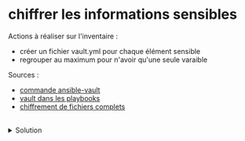 # chiffrer les informations sensibles

Actions à réaliser sur l'inventaire :
- créer un fichier vault.yml pour chaque élément sensible
- regrouper au maximum pour n'avoir qu'une seule varaible

Sources :
- [commande ansible-vault](https://docs.ansible.com/ansible/latest/cli/ansible-vault.html)
- [vault dans les playbooks](https://docs.ansible.com/ansible/latest/vault_guide/vault_managing_passwords.html)
- [chiffrement de fichiers complets](https://docs.ansible.com/ansible/latest/vault_guide/vault_using_encrypted_content.html)
<br>

<details>

<summary>Solution</summary>

## Regroupement 
supprimer la ligne suivante dans le fichier inventory/group_vars/nodes/all.yml et du fichier inventory/host_vars/localhost.yml
```
root_password: ubuntu
```

Créer le fichier inventory/group_vars/all.yml
```plain
touch inventory/group_vars/all.yml
```{{exec}}

Editer le fichier inventory/group_vars/all.yml
```plain
root_password: "{{ vault_root_password }}"
```

Créer le fichier inventory/group_vars/vault.yml
```plain
touch inventory/group_vars/vault.yml
```{{exec}}

Editer le fichier inventory/group_vars/vault.yml
```plain
vault_root_password: "ubuntu"
```
